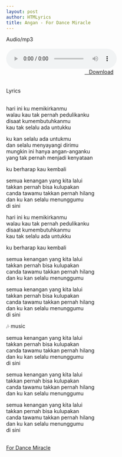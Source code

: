 ```yaml
---
layout: post
author: HTMLyrics
title: Angan - For Dance Miracle
---
```


<div class="htl">Audio/mp3</div><br />

<audio class='js-player' style="--plyr-color-main: #212121;" controls>
<source src="https://drive.google.com/uc?authuser=0&id=1uqc3kQTCZ1whvn6Zqx4cLXm9CA2Di0Ut&export=download" type="audio/mp3">
</audio><br />

<center>
<a href="/download/angan-fordancemiracle" class="hbt"><i class="fa fa-chevron-down" aria-hidden="true"></i>&nbsp; &nbsp;Download</a>
</center><br />
<br />

<div class="htl">Lyrics</div><br />

hari ini ku memikirkanmu<br />
walau kau tak pernah pedulikanku<br />
disaat kumembutuhkanmu<br />
kau tak selalu ada untukku<br />

ku kan selalu ada untukmu<br />
dan selalu menyayangi dirimu<br />
mungkin ini hanya angan-anganku<br />
yang tak pernah menjadi kenyataan<br />

ku berharap kau kembali<br />

semua kenangan yang kita lalui<br />
takkan pernah bisa kulupakan<br />
canda tawamu takkan pernah hilang<br />
dan ku kan selalu menunggumu<br />
di sini<br />

hari ini ku memikirkanmu<br />
walau kau tak pernah pedulikanku<br />
disaat kumembutuhkanmu<br />
kau tak selalu ada untukku<br />

ku berharap kau kembali<br />

semua kenangan yang kita lalui<br />
takkan pernah bisa kulupakan<br />
canda tawamu takkan pernah hilang<br />
dan ku kan selalu menunggumu<br />

semua kenangan yang kita lalui<br />
takkan pernah bisa kulupakan<br />
canda tawamu takkan pernah hilang<br />
dan ku kan selalu menunggumu<br />
di sini<br />

🎶 music<br />

semua kenangan yang kita lalui<br />
takkan pernah bisa kulupakan<br />
canda tawamu takkan pernah hilang<br />
dan ku kan selalu menunggumu<br />
di sini<br />

semua kenangan yang kita lalui<br />
takkan pernah bisa kulupakan<br />
canda tawamu takkan pernah hilang<br />
dan ku kan selalu menunggumu<br />

semua kenangan yang kita lalui<br />
takkan pernah bisa kulupakan<br />
canda tawamu takkan pernah hilang<br />
dan ku kan selalu menunggumu<br />
di sini<br />
<br />

<i class="fa fa-hashtag" aria-hidden="true"></i>
<a href="/artist/fordancemiracle">For Dance Miracle</a>
